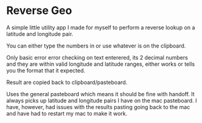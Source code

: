 #  Reverse Geo

A simple little utility app I made for myself to perform a reverse lookup on a latitude and longitude pair.

You can either type the numbers in or use whatever is on the clipboard.

Only basic error error checking on text enterered, its 2 decimal numbers and they are within valid longitude and latitude ranges, either works or tells you the format that it expected.

Result are copied back to clipboard/pasteboard.

Uses the general pasteboard which means it should be fine with handoff. It always picks up latitude and longitude pairs I have on the mac pasteboard. I have, however, had issues with the results pasting going back to the mac and have had to restart my mac to make it work.
